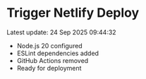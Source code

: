 # Trigger Netlify Deploy

Latest update: 24 Sep 2025 09:44:32
- Node.js 20 configured
- ESLint dependencies added  
- GitHub Actions removed
- Ready for deployment
